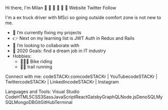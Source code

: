 Hi there, I'm Milan 👋 👋 👋 👋 👋 👋
Website Twitter Follow

I'm a ex truck driver with MSci so going outside comfort zone is not new to me. 
- 🌱 I’m currently fixing my projects
- 👉 Next on my learning list is JWT Auth in Redux and Rails
- 👯 I’m looking to collaborate with 
- 🥅 2020 Goals: find a dream job in IT industry
- Hobbies: 
  - 🚵🏼‍♂️ Bike riding
  - 🏃‍♂️ trail running
  
Connect with me:
codeSTACKr.comcodeSTACKr | YouTubecodeSTACKr | TwittercodeSTACKr | LinkedIncodeSTACKr | Instagram


Languages and Tools:
Visual Studio CodeHTML5CSS3SassJavaScriptReactGatsbyGraphQLNode.jsDenoSQLMySQLMongoDBGitGitHubTerminal

